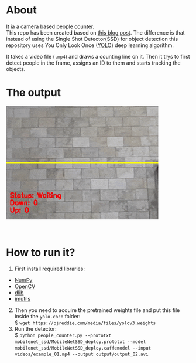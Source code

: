 # About
It ia a camera based people counter.   
This repo has been created based on [this blog post](https://www.pyimagesearch.com/2018/08/13/opencv-people-counter/). The difference is that instead of using the Single Shot Detector(SSD) for object detection this repository uses You Only Look Once ([YOLO](https://www.pyimagesearch.com/2018/11/12/yolo-object-detection-with-opencv/)) deep learning algorithm.

It takes a video file (`.mp4`) and draws a counting line on it. Then it trys to first detect people in the frame, assigns an ID to them and starts tracking the objects.

# The output  
![](demo_output_01.gif)

 
# How to run it?

1. First install required libraries:  
  * [NumPy](https://numpy.org/)
  * [OpenCV](https://www.pyimagesearch.com/opencv-tutorials-resources-guides/)
  * [dlib](http://dlib.net/)
  * [imutils](https://github.com/jrosebr1/imutils)
2. Then you need to acquire the pretrained weights file and put this file inside the `yolo-coco` folder:    
$ `wget https://pjreddie.com/media/files/yolov3.weights`
3. Run the detector:   
$ `python people_counter.py --prototxt mobilenet_ssd/MobileNetSSD_deploy.prototxt --model mobilenet_ssd/MobileNetSSD_deploy.caffemodel --input videos/example_01.mp4 --output output/output_02.avi`
